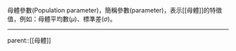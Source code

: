 母體參數(Population parameter)，簡稱參數(parameter)，表示[[母體]]的特徵值，例如：母體平均數($\mu$)、標準差($\sigma$)。
- - -
parent::[[母體]]
